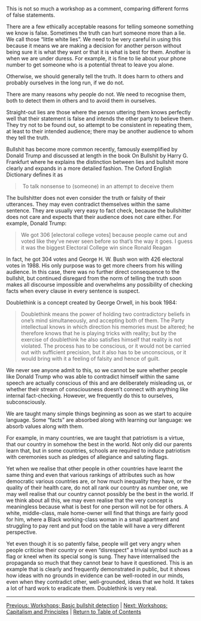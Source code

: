 This is not so much a workshop as a comment, comparing different forms of false statements.

There are a few ethically acceptable reasons for telling someone something we know is false. Sometimes the truth can hurt someone more than a lie. We call those “little white lies”. We need to be very careful in using this because it means we are making a decision for another person without being sure it is what  they want or that it is what is best for them. Another is when we are under duress. For example, it is fine to lie about your phone number to get someone who is a potential threat to leave you alone.

Otherwise, we should generally tell the truth. It does harm to others and probably ourselves in the long run, if we do not.

There are many reasons why people do not. We need to recognise them, both to detect them in others and to avoid them in ourselves.

Straight-out lies are those where the person uttering them knows perfectly well that their statement is false and intends the other party to believe them. They try not to be found out, so attempt to be consistent in repeating them, at least to their intended audience; there may be another audience to whom they tell the truth.

Bullshit has become more common recently, famously exemplified by Donald Trump and discussed at length in the book On Bullshit by Harry G. Frankfurt where he explains the distinction between lies and bullshit more clearly and expands in a more detailed fashion. The Oxford English Dictionary defines it as

> To talk nonsense to (someone) in an attempt to deceive them

The bullshitter does not even consider the truth or falsity of their utterances. They may even contradict themselves within the same sentence. They are usually very easy to fact check, because the bullshitter does not care and expects that their audience does not care either. For example, Donald Trump:

> We got 306 [electoral college votes] because people came out and voted like they’ve never seen before so that’s the way it goes. I guess it was the biggest Electoral College win since Ronald Reagan

In fact, he got 304 votes and George H. W. Bush won with 426 electoral votes in 1988. His only purpose was to get more cheers from his willing audience. In this case, there was no further direct consequence to the bullshit, but continued disregard from the norm of telling the truth soon makes all discourse impossible and overwhelms any possibility of checking facts when every clause in every sentence is suspect.

Doublethink is a concept created by George Orwell, in his book 1984:

>Doublethink means the power of holding two contradictory beliefs in one’s mind simultaneously, and accepting both of them. The Party intellectual knows in which direction his memories must be altered; he therefore knows that he is playing tricks with reality; but by the exercise of doublethink he also satisfies himself that reality is not violated. The process has to be conscious, or it would not be carried out with sufficient precision, but it also has to be unconscious, or it would bring with it a feeling of falsity and hence of guilt.

We never see anyone admit to this, so we cannot be sure whether people like Donald Trump who was able to contradict himself within the same speech are actually conscious of this and are deliberately misleading us, or whether their stream of consciousness doesn’t connect with anything like internal fact-checking.
However, we frequently do this to ourselves, subconsciously.

We are taught many simple things beginning as soon as we start to acquire language. Some “facts” are absorbed along with learning our language: we absorb values along with them.

For example, in many countries, we are taught that patriotism is a virtue, that our country in somehow the best in the world. Not only did our parents learn that, but in some countries, schools are required to induce patriotism with ceremonies such as pledges of allegiance and saluting flags.

Yet when we realise that other people in other countries have learnt the same thing and even that various rankings of attributes such as how democratic various countries are, or how much inequality they have, or the quality of their health care, do not all rank our country as number one, we may well realise that our country cannot possibly be the best in the world. If we think about all this, we may even realise that the very concept is meaningless because what is best for one person will not be for others. A white, middle-class, male home-owner will find that things are fairly good for him, where a Black working-class woman in a small apartment and struggling to pay rent and put food on the table will have a very different perspective.

Yet even though it is so patently false, people will get very angry when people criticise their country or even “disrespect” a trivial symbol such as a flag or kneel when its special song is sung. They have internalised the propaganda so much that they cannot bear to have it questioned.
This is an example that is clearly and frequently demonstrated in public, but it shows how ideas with no grounds in evidence can be well-rooted in our minds, even when they contradict other, well-grounded, ideas that we hold. It takes a lot of hard work to eradicate them. Doublethink is very real.

***
[Previous: Workshops; Basic bullshit detection](basicbsdetection) \| [Next: Workshops; Capitalism and Principles](capitalismandprinciples) \| [Return to Table of Contents](./index)
